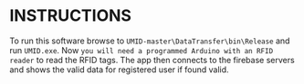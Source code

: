 # INSTRUCTIONS

To run this software browse to `UMID-master\DataTransfer\bin\Release` and run `UMID.exe`.
Now ``` you will need a programmed Arduino with an RFID reader ``` to read the RFID tags.
The app then connects to the firebase servers and shows the valid data for registered user if found valid.

